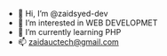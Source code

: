 - 👋 Hi, I’m @zaidsyed-dev
- 👀 I’m interested in WEB DEVELOPMET
- 🌱 I’m currently learning PHP
- 📫 zaidauctech@gmail.com
